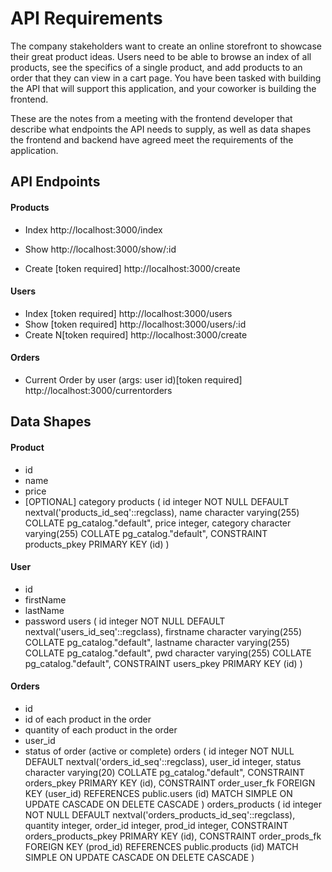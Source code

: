 # API Requirements
The company stakeholders want to create an online storefront to showcase their great product ideas. Users need to be able to browse an index of all products, see the specifics of a single product, and add products to an order that they can view in a cart page. You have been tasked with building the API that will support this application, and your coworker is building the frontend.

These are the notes from a meeting with the frontend developer that describe what endpoints the API needs to supply, as well as data shapes the frontend and backend have agreed meet the requirements of the application. 

## API Endpoints
#### Products
- Index 
http://localhost:3000/index

- Show
http://localhost:3000/show/:id

- Create [token required]
http://localhost:3000/create

#### Users
- Index [token required]
http://localhost:3000/users
- Show [token required]
http://localhost:3000/users/:id
- Create N[token required]
http://localhost:3000/create

#### Orders
- Current Order by user (args: user id)[token required]
http://localhost:3000/currentorders

## Data Shapes
#### Product
-  id
- name
- price
- [OPTIONAL] category
products
(
    id integer NOT NULL DEFAULT nextval('products_id_seq'::regclass),
    name character varying(255) COLLATE pg_catalog."default",
    price integer,
    category character varying(255) COLLATE pg_catalog."default",
    CONSTRAINT products_pkey PRIMARY KEY (id)
)

#### User
- id
- firstName
- lastName
- password
users
(
    id integer NOT NULL DEFAULT nextval('users_id_seq'::regclass),
    firstname character varying(255) COLLATE pg_catalog."default",
    lastname character varying(255) COLLATE pg_catalog."default",
    pwd character varying(255) COLLATE pg_catalog."default",
    CONSTRAINT users_pkey PRIMARY KEY (id)
)

#### Orders
- id
- id of each product in the order
- quantity of each product in the order
- user_id
- status of order (active or complete)
orders
(
    id integer NOT NULL DEFAULT nextval('orders_id_seq'::regclass),
    user_id integer,
    status character varying(20) COLLATE pg_catalog."default",
    CONSTRAINT orders_pkey PRIMARY KEY (id),
    CONSTRAINT order_user_fk FOREIGN KEY (user_id)
        REFERENCES public.users (id) MATCH SIMPLE
        ON UPDATE CASCADE
        ON DELETE CASCADE
)
orders_products
(
    id integer NOT NULL DEFAULT nextval('orders_products_id_seq'::regclass),
    quantity integer,
    order_id integer,
    prod_id integer,
    CONSTRAINT orders_products_pkey PRIMARY KEY (id),
    CONSTRAINT order_prods_fk FOREIGN KEY (prod_id)
        REFERENCES public.products (id) MATCH SIMPLE
        ON UPDATE CASCADE
        ON DELETE CASCADE
)

